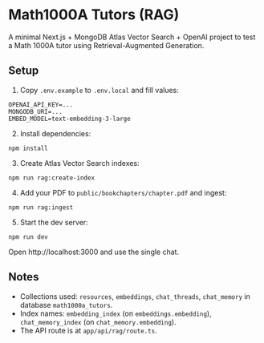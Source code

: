 # Math1000A Tutors (RAG)

A minimal Next.js + MongoDB Atlas Vector Search + OpenAI project to test a Math 1000A tutor using Retrieval-Augmented Generation.

## Setup

1. Copy `.env.example` to `.env.local` and fill values:

```
OPENAI_API_KEY=...
MONGODB_URI=...
EMBED_MODEL=text-embedding-3-large
```

2. Install dependencies:

```
npm install
```

3. Create Atlas Vector Search indexes:

```
npm run rag:create-index
```

4. Add your PDF to `public/bookchapters/chapter.pdf` and ingest:

```
npm run rag:ingest
```

5. Start the dev server:

```
npm run dev
```

Open http://localhost:3000 and use the single chat.

## Notes

- Collections used: `resources`, `embeddings`, `chat_threads`, `chat_memory` in database `math1000a_tutors`.
- Index names: `embedding_index` (on `embeddings.embedding`), `chat_memory_index` (on `chat_memory.embedding`).
- The API route is at `app/api/rag/route.ts`.
